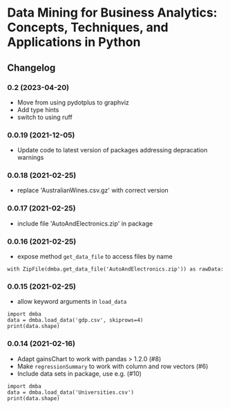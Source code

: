 # Data Mining for Business Analytics: Concepts, Techniques, and  Applications in Python

## Changelog

### 0.2 (2023-04-20)
- Move from using pydotplus to graphviz
- Add type hints
- switch to using ruff

### 0.0.19 (2021-12-05)
- Update code to latest version of packages addressing depracation warnings

### 0.0.18 (2021-02-25)
- replace 'AustralianWines.csv.gz' with correct version

### 0.0.17 (2021-02-25)
- include file 'AutoAndElectronics.zip' in package

### 0.0.16 (2021-02-25)
- expose method `get_data_file` to access files by name
```
with ZipFile(dmba.get_data_file('AutoAndElectronics.zip')) as rawData:
```

### 0.0.15 (2021-02-25)
- allow keyword arguments in `load_data`
```
import dmba
data = dmba.load_data('gdp.csv', skiprows=4)
print(data.shape)
```

### 0.0.14 (2021-02-16)
- Adapt gainsChart to work with pandas > 1.2.0 (#8)
- Make `regressionSummary` to work with column and row vectors (#6) 
- Include data sets in package, use e.g. (#10)
```
import dmba
data = dmba.load_data('Universities.csv')
print(data.shape)
```
